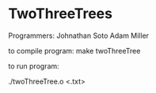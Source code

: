 # TwoThreeTrees

Programmers: 
  Johnathan Soto
  Adam Miller

to compile program:
  make twoThreeTree
  
to run program:

  ./twoThreeTree.o <.txt>

